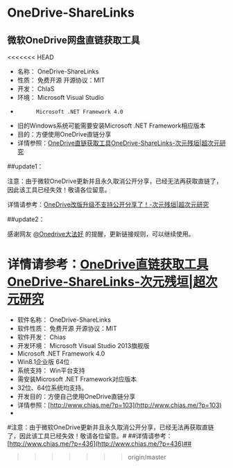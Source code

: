 # OneDrive-ShareLinks #

## 微软OneDrive网盘直链获取工具 ##

<<<<<<< HEAD
- 名称：	OneDrive-ShareLinks
- 性质：	免费开源 开源协议：MIT
- 开发：	ChIaS
- 环境：	Microsoft Visual Studio
- 			Microsoft .NET Framework 4.0
- 旧的Windows系统可能需要安装Microsoft .NET Framework相应版本
- 目的：方便使用OneDrive直链分享
- 详情参照：[OneDrive直链获取工具OneDrive-ShareLinks-次元残垣|超次元研究](http://www.chias.me/?p=103)

##update1：

注意：由于微软OneDrive更新并且永久取消公开分享，已经无法再获取直链了，因此该工具已经失效！敬请各位留意。

详情请参考：[OneDrive改版升级不支持公开分享了！-次元残垣|超次元研究](http://www.chias.me/?p=436)

##update2：

感谢网友 [@Onedrive大法好](https://www.chias.me/?p=103#comment-103) 的提醒，更新链接规则，可以继续使用。

详情请参考：[OneDrive直链获取工具OneDrive-ShareLinks-次元残垣|超次元研究](http://www.chias.me/?p=103)
=======
- 软件名称：	OneDrive-ShareLinks
- 软件性质：	免费开源 开源协议：MIT
- 软件开发：	Chias
- 开发环境：	Microsoft Visual Studio 2013旗舰版
- Microsoft .NET Framework 4.0
- Win8.1企业版 64位
- 系统支持：	Win平台支持
- 需安装Microsoft .NET Framework对应版本
- 32位、64位系统均支持。
- 开发目的：方便自己使用OneDrive直链分享
- 详情参照：[http://www.chias.me/?p=103](http://www.chias.me/?p=103)
- 
#注意：由于微软OneDrive更新并且永久取消公开分享，已经无法再获取直链了，因此该工具已经失效！敬请各位留意。#
##详情请参考：[http://www.chias.me/?p=436](http://www.chias.me/?p=436)##
>>>>>>> origin/master
